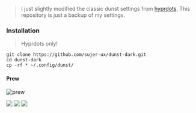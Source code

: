 >I just slightly modified the classic dunst settings from [hyprdots](https://github.com/prasanthrangan/hyprdots "hyprdots").
>This repository is just a backup of my settings.

### Installation
> Hyprdots only!

```
git clone https://github.com/sujer-ux/dunst-dark.git
cd dunst-dark
cp -rf * ~/.config/dunst/
```

#### Prew
![prew](https://telegra.ph/file/22021c0bc67334a90628c.png "prew")


![](https://telegra.ph/file/e3e5ea7d426ec1d3cd6cb.png) ![](https://telegra.ph/file/df281eadf64e8c193f502.png) ![](https://telegra.ph/file/4281fe5a05dedd8b6207c.png)

